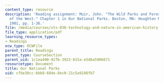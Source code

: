 ```yaml
---
content_type: resource
description: 'Reading assignment: Muir, John. "The Wild Parks and Forest Reservations
  of the West." Chapter 1 in Our National Parks. Boston, MA: Houghton Mifflin & Co.,
  1901, pp. 1-36.'
file: /media/courses/sts-036-technology-and-nature-in-american-history-spring-2008/cfbe30ccbbb8684e8ec021c5a9186fb7_muir_natlprk_ch1.pdf
file_type: application/pdf
learning_resource_types:
- Readings
ocw_type: OCWFile
parent_title: Readings
parent_type: CourseSection
parent_uid: 1c1ea490-92fb-3923-615a-e5d6a5906671
resourcetype: Document
title: Our National Parks
uid: cfbe30cc-bbb8-684e-8ec0-21c5a9186fb7
---
```

